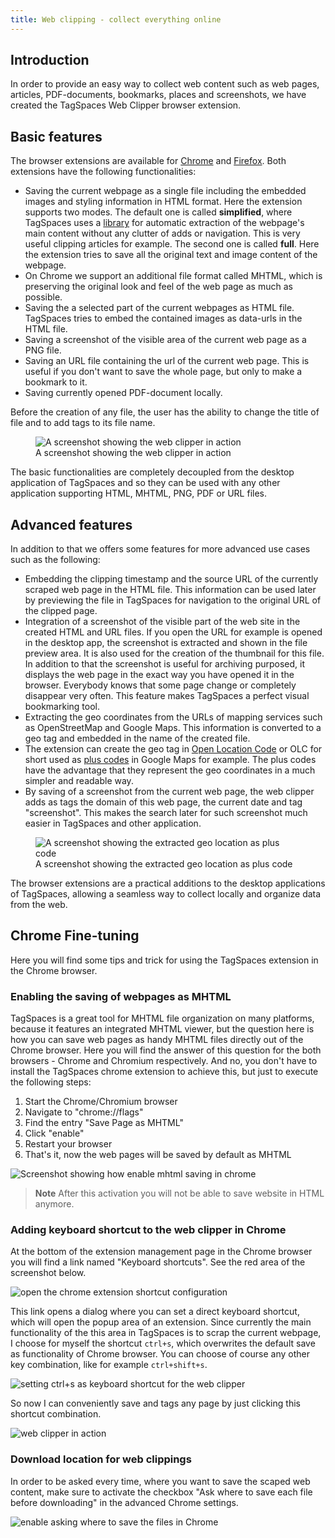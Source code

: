 ```yaml
---
title: Web clipping - collect everything online
---
```


## Introduction

In order to provide an easy way to collect web content such as web pages, articles, PDF-documents, bookmarks, places and screenshots, we have created the TagSpaces Web Clipper browser extension.

## Basic features

The browser extensions are available for [Chrome](https://chrome.google.com/webstore/detail/tagspaces-web-clipper/ldalmgifdlgpiiadeccbcjojljeanhjk) and [Firefox](https://addons.mozilla.org/en-US/firefox/addon/tagspaces/). Both extensions have the following functionalities:

- Saving the current webpage as a single file including the embedded images and styling information in HTML format. Here the extension supports two modes. The default one is called **simplified**, where TagSpaces uses a [library](https://github.com/mozilla/readability) for automatic extraction of the webpage's main content without any clutter of adds or navigation. This is very useful clipping articles for example. The second one is called **full**. Here the extension tries to save all the original text and image content of the webpage.
- On Chrome we support an additional file format called MHTML, which is preserving the original look and feel of the web page as much as possible.
- Saving the a selected part of the current webpages as HTML file. TagSpaces tries to embed the contained images as data-urls in the HTML file.
- Saving a screenshot of the visible area of the current web page as a PNG file.
- Saving an URL file containing the url of the current web page. This is useful if you don't want to save the whole page, but only to make a bookmark to it.
- Saving currently opened PDF-document locally.

Before the creation of any file, the user has the ability to change the title of file and to add tags to its file name.

<figure>
  <img title="A screenshot showing the web clipper in action" src="/media/tagspaces-webclipper.png" class="img-responsive center-block" />
  <figcaption>A screenshot showing the web clipper in action</figcaption>
</figure>

The basic functionalities are completely decoupled from the desktop application of TagSpaces and so they can be used with any other application supporting HTML, MHTML, PNG, PDF or URL files.

## Advanced features

In addition to that we offers some features for more advanced use cases such as the following:

- Embedding the clipping timestamp and the source URL of the currently scraped web page in the HTML file. This information can be used later by previewing the file in TagSpaces for navigation to the original URL of the clipped page.
- Integration of a screenshot of the visible part of the web site in the created HTML and URL files. If you open the URL for example is opened in the desktop app, the screenshot is extracted and shown in the file preview area. It is also used for the creation of the thumbnail for this file. In addition to that the screenshot is useful for archiving purposed, it displays the web page in the exact way you have opened it in the browser. Everybody knows that some page change or completely disappear very often. This feature makes TagSpaces a perfect visual bookmarking tool.
- Extracting the geo coordinates from the URLs of mapping services such as OpenStreetMap and Google Maps. This information is converted to a geo tag and embedded in the name of the created file.
- The extension can create the geo tag in [Open Location Code](https://github.com/google/open-location-code) or OLC for short used as [plus codes](https://plus.codes/) in Google Maps for example. The plus codes have the advantage that they represent the geo coordinates in a much simpler and readable way.
- By saving of a screenshot from the current web page, the web clipper adds as tags the domain of this web page, the current date and tag "screenshot". This makes the search later for such screenshot much easier in TagSpaces and other application.

<figure>
  <img title="A screenshot showing the extracted geo location as plus code" src="/media/tagspaces-webclipper-olc.png" class="img-responsive center-block" />
  <figcaption>A screenshot showing the extracted geo location as plus code</figcaption>
</figure>

The browser extensions are a practical additions to the desktop applications of TagSpaces, allowing a seamless way to collect locally and organize data from the web.

## Chrome Fine-tuning

Here you will find some tips and trick for using the TagSpaces extension in the Chrome browser.

### Enabling the saving of webpages as MHTML

TagSpaces is a great tool for MHTML file organization on many platforms, because it features an integrated MHTML viewer, but the question here is how you can save web pages as handy MHTML files directly out of the Chrome browser. Here you will find the answer of this question for the both browsers - Chrome and Chromium respectively. And no, you don't have to install the TagSpaces chrome extension to achieve this, but just to execute the following steps:

1. Start the Chrome/Chromium browser
2. Navigate to "chrome://flags"
3. Find the entry "Save Page as MHTML"
4. Click "enable"
5. Restart your browser
6. That's it, now the web pages will be saved by default as MHTML

![Screenshot showing how enable mhtml saving in chrome](/media/enable--mhtml-saving-chrome.png)

> **Note** After this activation you will not be able to save website in HTML anymore.

### Adding keyboard shortcut to the web clipper in Chrome

At the bottom of the extension management page in the Chrome browser you will find a link named "Keyboard shortcuts". See the red area of the screenshot below.

![open the chrome extension shortcut configuration](/media/chrome-shortcuts-config.png)

This link opens a dialog where you can set a direct keyboard shortcut, which will open the popup area of an extension. Since currently the main functionality of the this area in TagSpaces is to scrap the current webpage, I choose for myself the shortcut `ctrl+s`, which overwrites the default save as functionality of Chrome browser. You can choose of course any other key combination, like for example `ctrl+shift+s`.

![setting ctrl+s as keyboard shortcut for the web clipper](/media/chrome-set-extension-shortcut.png)

So now I can conveniently save and tags any page by just clicking this shortcut combination.

![web clipper in action](/media/tagspaces-web-clipping.png)

### Download location for web clippings

In order to be asked every time, where you want to save the scaped web content, make sure to activate the checkbox "Ask where to save each file before downloading" in the advanced Chrome settings.

![enable asking where to save the files in Chrome](/media/chrome-ask-where-to-save.png)
